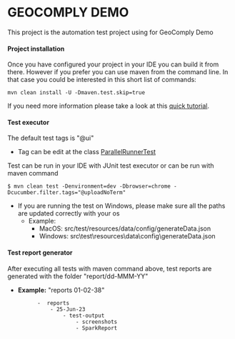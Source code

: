 # GEOCOMPLY DEMO
This project is the automation test project using for GeoComply Demo

#### Project installation

Once you have configured your project in your IDE you can build it from there. However if you prefer you can use maven from the command line. In that case you could be interested in this short list of commands:

```
mvn clean install -U -Dmaven.test.skip=true
```

If you need more information please take a look at this [quick tutorial](https://maven.apache.org/guides/getting-started/maven-in-five-minutes.html).

#### Test executor
The default test tags is "@ui"
 - Tag can be edit at the class [ParallelRunnerTest](src/test/java/ParallelRunnerTest.java)

Test can be run in your IDE with JUnit test executor or can be run with maven command 

```
$ mvn clean test -Denvironment=dev -Dbrowser=chrome -Dcucumber.filter.tags="@uploadNoTerm" 
```

- If you are running the test on Windows, please make sure all the paths are updated correctly with your os
    - Example:
        -   MacOS: src/test/resources/data/config/generateData.json
        -   Windows: src\\test\\resources\\data\\config\\generateData.json
        
#### Test report generator
After executing all tests with maven command above, test reports are generated with the folder "report/dd-MMM-YY"
* **Example:**
"reports 01-02-38"

            -  reports
                - 25-Jun-23
                    - test-output
                        - screenshots
                        - SparkReport

